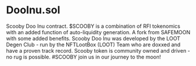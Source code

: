 # DooInu.sol
Scooby Doo Inu contract. $SCOOBY is a combination of RFI tokenomics with an added function of auto-liquidity generation. A fork from SAFEMOON with some added benefits. Scooby Doo Inu was developed by the LOOT Degen Club - run by the NFTLootBox (LOOT) Team who are doxxed and have a proven track record. Scooby token is community owned and driven - no rug is possible. #SCOOBY join us in our journey to the moon!
